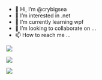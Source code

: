 - 👋 Hi, I’m @crybigsea
- 👀 I’m interested in .net
- 🌱 I’m currently learning wpf
- 💞️ I’m looking to collaborate on ...
- 📫 How to reach me ...

![](https://github-readme-stats.vercel.app/api/top-langs/?username=crybigsea)

![](https://github-readme-stats.vercel.app/api?username=crybigsea&show_icons=true&title_color=fff&icon_color=79ff97&text_color=9f9f9f&bg_color=151515)

![](https://activity-graph.herokuapp.com/graph?username=crybigsea&theme=github)
<!---
crybigsea/crybigsea is a ✨ special ✨ repository because its `README.md` (this file) appears on your GitHub profile.
You can click the Preview link to take a look at your changes.
--->
